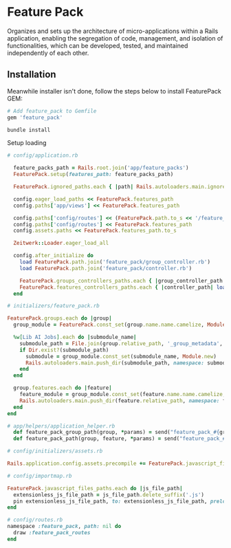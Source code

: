 # Feature Pack
Organizes and sets up the architecture of micro-applications within a Rails application, enabling the segregation of code, management, and isolation of functionalities, which can be developed, tested, and maintained independently of each other.

## Installation
Meanwhile installer isn't done, follow the steps below to install FeaturePack GEM:

```ruby
# Add feature_pack to Gemfile
gem 'feature_pack'
```

```bash
bundle install
```

Setup loading 
```ruby
# config/application.rb

  feature_packs_path = Rails.root.join('app/feature_packs')
  FeaturePack.setup(features_path: feature_packs_path)

  FeaturePack.ignored_paths.each { |path| Rails.autoloaders.main.ignore(Rails.root.join(path)) }

  config.eager_load_paths << FeaturePack.features_path
  config.paths['app/views'] << FeaturePack.features_path

  config.paths['config/routes'] << (FeaturePack.path.to_s << '/feature_pack')
  config.paths['config/routes'] << FeaturePack.features_path
  config.assets.paths << FeaturePack.features_path.to_s

  Zeitwerk::Loader.eager_load_all

  config.after_initialize do
    load FeaturePack.path.join('feature_pack/group_controller.rb')
    load FeaturePack.path.join('feature_pack/controller.rb')

    FeaturePack.groups_controllers_paths.each { |group_controller_path| load group_controller_path }
    FeaturePack.features_controllers_paths.each { |controller_path| load controller_path }
  end
```

```ruby
# initializers/feature_pack.rb

FeaturePack.groups.each do |group|
  group_module = FeaturePack.const_set(group.name.name.camelize, Module.new)

  %w[Lib AI Jobs].each do |submodule_name|
    submodule_path = File.join(group.relative_path, '_group_metadata', submodule_name.downcase)
    if Dir.exist?(submodule_path)
      submodule = group_module.const_set(submodule_name, Module.new)
      Rails.autoloaders.main.push_dir(submodule_path, namespace: submodule)
    end
  end

  group.features.each do |feature|
    feature_module = group_module.const_set(feature.name.name.camelize, Module.new)
    Rails.autoloaders.main.push_dir(feature.relative_path, namespace: feature_module)
  end
end
```

```ruby
# app/helpers/application_helper.rb
  def feature_pack_group_path(group, *params) = send("feature_pack_#{group.name}_path".to_sym, *params)
  def feature_pack_path(group, feature, *params) = send("feature_pack_#{group.name}_#{feature.name}_path".to_sym, *params)
```

```ruby
# config/initializers/assets.rb

Rails.application.config.assets.precompile += FeaturePack.javascript_files_paths
```

```ruby
# config/importmap.rb

FeaturePack.javascript_files_paths.each do |js_file_path|
  extensionless_js_file_path = js_file_path.delete_suffix('.js')
  pin extensionless_js_file_path, to: extensionless_js_file_path, preload: false
end
```

```ruby
# config/routes.rb
namespace :feature_pack, path: nil do
  draw :feature_pack_routes
end
```
